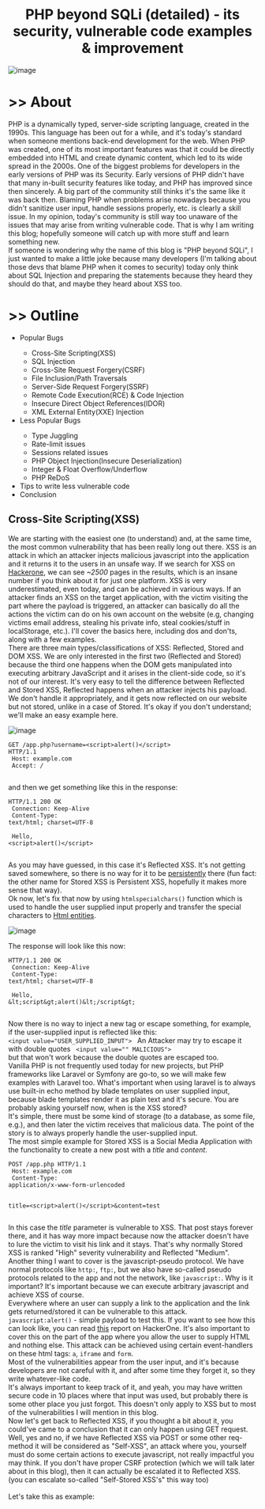# <center>PHP beyond SQLi (detailed) - its security, vulnerable code examples & improvement </center>
![image](https://github.com/KiraReys/blog/assets/44244085/8a52accc-7544-490c-858b-5da4b2031fac)


# >> About
PHP is a dynamically typed, server-side scripting language, created in the 1990s. This language has been out for a while, and it's today's standard when someone mentions back-end development for the web.
When PHP was created, one of its most important features was that it could be directly embedded into HTML and create dynamic content, which led to its wide spread in the 2000s. One of the biggest problems for developers
in the early versions of PHP was its Security. Early versions of PHP didn't have that many in-built security features like today, and PHP has improved since then sincerely. A big part of the community still thinks it's the same like it was back then. Blaming PHP when problems arise nowadays because you didn't sanitize user input, handle sessions properly, etc. is clearly a skill issue. In my opinion, today's community is still way too unaware of the issues that may arise from writing vulnerable code. That is why I am writing this blog; hopefully someone will catch up with more stuff and learn something new. <br>
If someone is wondering why the name of this blog is "PHP beyond SQLi", I just wanted to make a little joke because many developers (I'm talking about those devs that blame PHP when it comes to security) today only think about SQL Injection and preparing the statements because they heard they should do that, and maybe they heard about XSS too.

# >> Outline
<ul>
  <li>Popular Bugs</li>
  <ul>
    <li>Cross-Site Scripting(XSS)</li>
    <li>SQL Injection</li>
    <li>Cross-Site Request Forgery(CSRF)</li>
    <li>File Inclusion/Path Traversals</li>
    <li>Server-Side Request Forgery(SSRF)</li>
    <li>Remote Code Execution(RCE) & Code Injection</li>
    <li>Insecure Direct Object References(IDOR)</li>
    <li>XML External Entity(XXE) Injection</li>
  </ul>
  <li>Less Popular Bugs</li>
  <ul>
    <li>Type Juggling</li>
    <li>Rate-limit issues</li>
    <li>Sessions related issues</li>
    <li>PHP Object Injection(Insecure Deserialization)</li>
    <li>Integer & Float Overflow/Underflow</li>
    <li>PHP ReDoS</li>
  </ul>
  <li>Tips to write less vulnerable code</li>
  <li>Conclusion</li>
</ul>

## Cross-Site Scripting(XSS)

We are starting with the easiest one (to understand) and, at the same time, the most common vulnerability that has been really long out there. XSS is an attack in which an attacker injects malicious javascript into the application and it returns it to the users in an unsafe way. If we search for XSS on <a href="https://www.hackerone.com" target="_blank">Hackerone</a>, we can see <i>~2500</i> pages in the results, which is an insane number if you think about it for just one platform. XSS is very underestimated, even today, and can be achieved in various ways. If an attacker finds an XSS on the target application, with the victim visiting the part where the payload is triggered, an attacker can basically do all the actions the victim can do on his own account on the website (e.g, changing victims email address, stealing his private info, steal cookies/stuff in localStorage, etc.). I'll cover the basics here, including dos and don'ts, along with a few examples. <br>
There are three main types/classifications of XSS: Reflected, Stored and DOM XSS. We are only interested in the first two (Reflected and Stored) because the third one happens when the DOM gets manipulated into executing arbitrary JavaScript and it arises in the client-side code, so it's not of our interest. It's very easy to tell the difference between Reflected and Stored XSS, Reflected happens when an attacker injects his payload. We don't handle it appropriately, and it gets now reflected on our website but not stored, unlike in a case of Stored. It's okay if you don't understand; we'll make an easy example here.

![image](https://github.com/KiraReys/blog/assets/44244085/5cc4868e-0758-4c3d-a790-87984186a1c5)

<code>GET /app.php?username=&lt;script>alert()&lt;/script> HTTP/1.1<br>
Host: example.com<br>
Accept: */*<br>
</code>

and then we get something like this in the response:

<code>HTTP/1.1 200 OK<br>
Connection: Keep-Alive<br>
Content-Type: text/html; charset=UTF-8<br><br>
Hello, &lt;script>alert()&lt;/script><br>
</code>

As you may have guessed, in this case it's Reflected XSS. It's not getting saved somewhere, so there is no way for it to be <u>persistently</u> there (fun fact: the other name for Stored XSS is Persistent XSS, hopefully it makes more sense that way).<br> Ok now, let's fix that now by using <code>htmlspecialchars()</code> function which is used to handle the user supplied input properly and transfer the special characters to <a href="https://www.freeformatter.com/html-entities.html">Html entities</a>.

![image](https://github.com/KiraReys/blog/assets/44244085/79083ec5-fd89-4ede-a12f-2a5e44329c53)<br>

The response will look like this now:

<code>HTTP/1.1 200 OK<br>
Connection: Keep-Alive<br>
Content-Type: text/html; charset=UTF-8<br><br>
Hello, &#38;lt;script&#38;gt;alert()&#38;lt;/script&#38;gt;<br>
</code>

Now there is no way to inject a new tag or escape something, for example, if the user-supplied input is reflected like this:
<code>
&lt;input value="USER_SUPPLIED_INPUT">
</code>
An Attacker may try to escape it with double quotes
<code> 
&lt;input value="" MALICIOUS"> 
</code> 
but that won't work because the double quotes are escaped too. <br>
Vanilla PHP is not frequently used today for new projects, but PHP frameworks like Laravel or Symfony are go-to, so we will make few examples with Laravel too. What's important when using laravel is to always use built-in echo method by blade templates on user supplied input, because blade templates render it as plain text and it's secure. You are probably asking yourself now, when is the XSS stored? <br>
It's simple, there must be some kind of storage (to a database, as some file, e.g.), and then later the victim receives that malicious data. The point of the story is to always properly handle the user-supplied input. <br> 
The most simple example for Stored XSS is a Social Media Application with the functionality to create a new post with a <i>title</i> and <i>content</i>.

<code>POST /app.php HTTP/1.1<br>
Host: example.com<br>
Content-Type: application/x-www-form-urlencoded<br><br>
title=&lt;script>alert()&lt;/script>&content=test<br>
</code>

In this case the <i>title</i> parameter is vulnerable to XSS. That post stays forever there, and it has way more impact because now the attacker doesn't have to lure the victim to visit his link and it stays. That's why normally Stored XSS is ranked "High" severity vulnerability and Reflected "Medium".
<br>
Another thing I want to cover is the javascript-pseudo protocol. We have normal protocols like <code>http:</code>, <code>ftp:</code>, but we also have so-called pseudo protocols related to the app and not the network, like <code>javascript:</code>. Why is it important? It's important because we can execute arbitrary javascript and achieve XSS of course. <br>
Everywhere where an user can supply a link to the application and the link gets returned/stored it can be vulnerable to this attack. <br><code>javascript:alert()</code> - simple payload to test this. If you want to see how this can look like, you can read <a href="https://hackerone.com/reports/1930763" target="_blank">this</a> report on HackerOne. It's also important to cover this on the part of the app where you allow the user to supply HTML and nothing else. This attack can be achieved using certain event-handlers on these html tags: <code>a</code>, <code>iframe</code> and <code>form</code>. <br>
Most of the vulnerabilities appear from the user input, and it's because developers are not careful with it, and after some time they forget it, so they write whatever-like code. 
<br>
It's always important to keep track of it, and yeah, you may have written secure code in 10 places where that input was used, but probably there is some other place you just forgot. This doesn't only apply to XSS but to most of the vulnerabilities I will mention in this blog. <br>
Now let's get back to Reflected XSS, if you thought a bit about it, you could've came to a conclusion that it can only happen using GET request. Well, yes and no, if we have Reflected XSS via POST or some other req-method it will be considered as "Self-XSS", an attack where you, yourself must do some certain actions to execute javascript, not really impactful you may think. If you don't have proper CSRF protection (which we will talk later about in this blog), then it can actually be escalated it to Reflected XSS. (you can escalate so-called "Self-Stored XSS's" this way too)<br> <br>
Let's take this as example:
